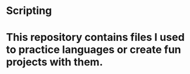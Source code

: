 # Scripting
<!DOCTYPE HTML>
<html>
  <h1> This repository contains files I used to practice languages or create fun projects with them.</h1>

</html>
